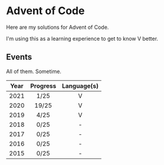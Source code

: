 
# Advent of Code

Here are my solutions for Advent of Code.

I'm using this as a learning experience to get to know V better.

## Events

All of them. Sometime.

|  Year  |  Progress   |  Language(s)  |
|:------:|:-----------:|:-------------:|
|  2021  |     1/25    |   V           |
|  2020  |    19/25    |   V           |
|  2019  |     4/25    |   V           |
|  2018  |     0/25    |   -           |
|  2017  |     0/25    |   -           |
|  2016  |     0/25    |   -           |
|  2015  |     0/25    |   -           |
